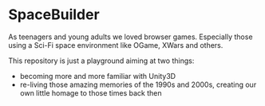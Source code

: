 # SpaceBuilder

As teenagers and young adults we loved browser games. Especially those using a Sci-Fi space environment like OGame, XWars and others.

This repository is just a playground aiming at two things:
- becoming more and more familiar with Unity3D
- re-living those amazing memories of the 1990s and 2000s, creating our own little homage to those times back then
